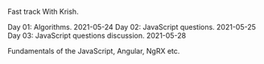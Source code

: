 Fast track With Krish.

Day 01: Algorithms. 2021-05-24
Day 02: JavaScript questions. 2021-05-25
Day 03: JavaScript questions discussion. 2021-05-28

Fundamentals of the JavaScript, Angular, NgRX etc.
